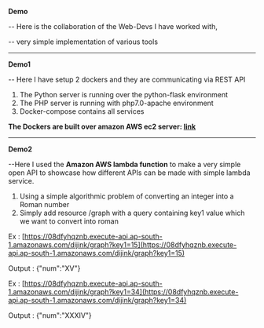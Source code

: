 **Demo**

-- Here is the collaboration of the Web-Devs I have worked with,

-- very simple implementation of various tools
<hr/>

**Demo1**

-- Here I have setup 2 dockers and they are communicating via REST API

1. The Python server is running over the python-flask environment
2. The PHP server is running with php7.0-apache environment
3. Docker-compose contains all services

**The Dockers are built over amazon AWS ec2 server: [link](http://13.126.98.214/)**

<hr/>

**Demo2**

--Here I used the **Amazon AWS lambda function** to make a very simple open API to showcase how different APIs can be made with simple lambda service.

1. Using a simple algorithmic problem of converting an integer into a Roman number
2. Simply add resource /graph with a query containing key1 value which we want to convert into roman

Ex : [https://08dfyhqznb.execute-api.ap-south-1.amazonaws.com/dijink/graph?key1=15](https://08dfyhqznb.execute-api.ap-south-1.amazonaws.com/dijink/graph?key1=15)

Output : {&quot;num&quot;:&quot;XV&quot;}

Ex : [https://08dfyhqznb.execute-api.ap-south-1.amazonaws.com/dijink/graph?key1=34](https://08dfyhqznb.execute-api.ap-south-1.amazonaws.com/dijink/graph?key1=34)

Output : {&quot;num&quot;:&quot;XXXIV&quot;}
